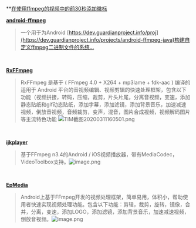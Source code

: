 **[在使用ffmpeg的视频中的前30秒添加徽标](https://qastack.cn/superuser/683643/how-to-add-my-logo-for-the-first-30-seconds-in-a-video-with-ffmpeg)

**[android-ffmpeg](https://github.com/guardianproject/android-ffmpeg)**
>一个用于为Android [https://dev.guardianproject.info/proj](https://dev.guardianproject.info/projects/android-ffmpeg-java)构建自定义ffmpeg二进制文件的系统…

<br>

**[RxFFmpeg](https://github.com/microshow/RxFFmpeg)**
>RxFFmpeg 是基于 ( FFmpeg 4.0 + X264 + mp3lame + fdk-aac ) 编译的适用于 Android 平台的音视频编辑、视频剪辑的快速处理框架，包含以下功能（视频拼接，转码，压缩，裁剪，片头片尾，分离音视频，变速，添加静态贴纸和gif动态贴纸，添加字幕，添加滤镜，添加背景音乐，加速减速视频，倒放音视频，音频裁剪，变声，混音，图片合成视频，视频解码图片等主流特色功能
![TIM截图20200311160501.png](https://upload-images.jianshu.io/upload_images/1940162-28a11e7c09c0910b.png?imageMogr2/auto-orient/strip%7CimageView2/2/w/1240)

<br>

**[ijkplayer](https://github.com/bilibili/ijkplayer)**
>基于FFmpeg n3.4的Android / iOS视频播放器，带有MediaCodec，VideoToolbox支持。![image.png](https://upload-images.jianshu.io/upload_images/1940162-264bee6049da09a5.png?imageMogr2/auto-orient/strip%7CimageView2/2/w/1240)

<br>

**[EpMedia](https://github.com/yangjie10930/EpMedia)**
>Android上基于FFmpeg开发的视频处理框架，简单易用，体积小，帮助使用者快速实现视频处理功能。包含以下功能：剪辑，裁剪，旋转，镜像，合并，分离，变速，添加LOGO，添加滤镜，添加背景音乐，加速减速视频，倒放音视频。![image.png](https://upload-images.jianshu.io/upload_images/1940162-911f1011a6033c8e.png?imageMogr2/auto-orient/strip%7CimageView2/2/w/1240)

